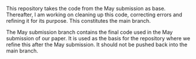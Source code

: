 This repository takes the code from the May submission as base. Thereafter, I am working on cleaning up this code, correcting errors and refining it for its purpose. This constitutes the main branch.

The May submission branch contains the final code used in the May submission of our paper. It is used as the basis for the repository where we refine this after the May submission. It should not be pushed back into the main branch.
